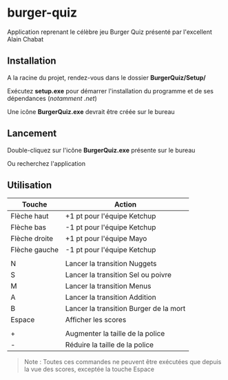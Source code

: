 # burger-quiz
Application reprenant le célèbre jeu Burger Quiz présenté par l'excellent Alain Chabat

## Installation
A la racine du projet, rendez-vous dans le dossier **BurgerQuiz/Setup/**

Exécutez **setup.exe** pour démarrer l'installation du programme et de ses dépendances (*notamment .net*)

Une icône **BurgerQuiz.exe** devrait être créée sur le bureau

## Lancement
Double-cliquez sur l'icône **BurgerQuiz.exe** présente sur le bureau

Ou recherchez l'application

## Utilisation
|Touche|Action|
|--|--|
|Flèche haut|+1 pt pour l'équipe Ketchup|
|Flèche bas|-1 pt pour l'équipe Ketchup|
|Flèche droite|+1 pt pour l'équipe Mayo|
|Flèche gauche|-1 pt pour l'équipe Ketchup|
|||
|N|Lancer la transition Nuggets|
|S|Lancer la transition Sel ou poivre|
|M|Lancer la transition Menus|
|A|Lancer la transition Addition|
|B|Lancer la transition Burger de la mort|
|Espace|Afficher les scores|
|||
|+|Augmenter la taille de la police|
|-|Réduire la taille de la police|

> Note : Toutes ces commandes ne peuvent être exécutées que depuis la vue des scores, exceptée la touche Espace
